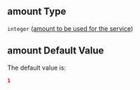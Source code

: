 ## amount Type

`integer` ([amount to be used for the service](btpsa-usecase-properties-services-items-properties-amount-to-be-used-for-the-service.md))

## amount Default Value

The default value is:

```json
1
```
